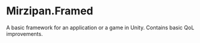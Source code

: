 # Mirzipan.Framed
A basic framework for an application or a game in Unity. Contains basic QoL improvements.
